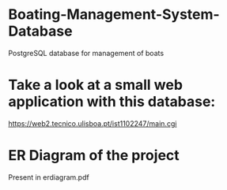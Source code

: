# Boating-Management-System-Database
PostgreSQL database for management of boats

# Take a look at a small web application with this database:

https://web2.tecnico.ulisboa.pt/ist1102247/main.cgi

# ER Diagram of the project

Present in erdiagram.pdf
